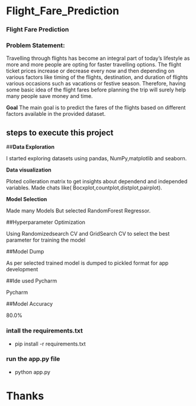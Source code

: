 # Flight_Fare_Prediction
### Flight Fare Prediction
### Problem Statement:
Travelling through flights has become an integral part of today’s lifestyle as more and more people are opting for faster travelling options. The flight ticket prices increase or decrease every now and then depending on various factors like timing of the flights, destination, and duration of flights various occasions such as vacations or festive season. Therefore, having some basic idea of the flight fares before planning the trip will surely help many people save money and time.

****Goal****
The main goal is to predict the fares of the flights based on different factors available in the provided dataset.

## steps to execute this project
##**Data Exploration**

I started exploring datasets using pandas, NumPy,matplotlib and seaborn.

**Data visualization**

Ploted colleration matrix to get insights about dependend and independed variables. Made chats like( Bocxplot,countplot,distplot,pairplot).

**Model Selection**

Made many Models But selected RandomForest Regressor.

##Hyperparameter Optimization

Using Randomizedsearch CV and GridSearch CV to select the best parameter for training the model

##Model Dump

As per selected trained model is dumped to pickled format for app development

##Ide used Pycharm

Pycharm

##Model Accuracy

80.0%

### intall the requirements.txt
- pip install -r requirements.txt

### run the app.py file
- python app.py


# Thanks 
